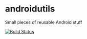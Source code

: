 androidutils
============

Small pieces of reusable Android stuff

[![Build Status](https://api.travis-ci.org/springworks/android-utils.png?branch=master)](https://api.travis-ci.org/springworks/android-utils)
